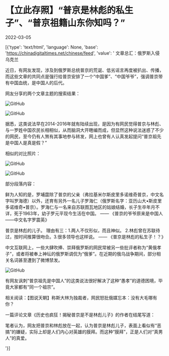 # 【立此存照】“普京是林彪的私生子”、“普京祖籍山东你知吗？”

2022-03-05

[{'type': 'text/html', 'language': None, 'base': 'https://chinadigitaltimes.net/chinese/feed', 'value': ' 文章总汇：俄罗斯入侵乌克兰

近日，有网友发现，涉及到俄罗斯总统普京的荒诞、低劣谣言再度被扒出、传播，而这些文章的共同点是强行给普京安排了一个“中国爹”、“中国爷爷”，强调普京带有中国血统，是中国人的后代。

网友分享的两个文章主题的搜索结果：

![GitHub](https://chinadigitaltimes.net/chinese/files/2022/03/image-1646478868438.png)

![GitHub](https://chinadigitaltimes.net/chinese/files/2022/03/image-1646478895151.png)

据悉，这类说法早在2014-2016年就有陆续出现，是因为有网民觉得普京与林彪、与一罗姓中国农民长相相似，从而脑洞大开瞎编而成，但显然这种说法迷惑了不少的网民，至今仍有人煞有其事地参与转发，网上也曾有人认真发起提问“普京祖先是中国人是真是假？”

相似的对比照片：

![GitHub](https://chinadigitaltimes.net/chinese/files/2022/03/image-1646478968438.png)

![GitHub](https://chinadigitaltimes.net/chinese/files/2022/03/image-1646479023562.png)

部分段落内容：



鲜为人知的是，罗埔霆除了普京的父亲（弗拉基米尔斯皮里多诺维奇普京，中文名字叫罗海德）以外，还育有另外一名儿子罗海仁（俄罗斯名字：亚历山大•斯皮里多诺维奇•普京）。罗海仁与一名来自苏联图瓦地区的姑娘结婚，长子生卒年月不详，死于1963年，幼子罗元平现今生活在中国。  —— 《普京的爷爷原来是中国人——中文名字罗震英》

普京是林彪的儿子。 理由有三：1.两人不仅形似，而且神似。 2.林彪曾在苏联待过，按时间推算很吻合。3.很多领导也这样说。 —— 《普京是林彪的私生子！？》



中文互联网上，一些大肆吹捧、崇拜俄罗斯的网民常被另一些批评者称为“黄俄孝子”，或者将被奉上神坛的俄罗斯调侃为“俄爹”。在近期的俄乌战争期间，部分相关名词甚至遭到了微博禁发。

![GitHub](https://chinadigitaltimes.net/chinese/files/2022/03/image-1646479342747.png)

有网友讽刺“普京祖先是中国人”的这类说法很好解决了这种“愚孝”的道德困境，毕竟大家都有“同一个祖宗”。

相关阅读：【图说天朝】称斯大林为独裁者，网民怒批俄媒忘本：没有大毛哪有你？

一篇评论文章《历史也疯狂！揭秘普京是不是林彪儿子》的作者在结尾写道：



笔者认为，网友把普京和林彪放在一起，认为普京是林彪儿子，表面上看似有“恶搞”的嫌疑，实际上却是人们内心对英雄的膜拜。而这种“膜拜”，正是人们对“真男人”的真爱。

'}]
